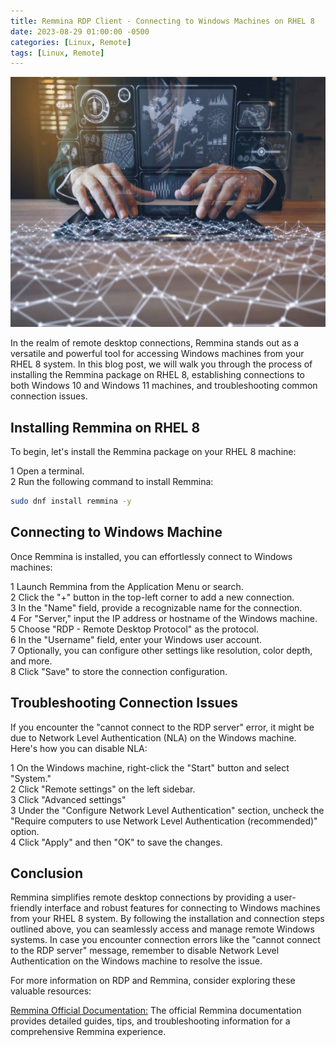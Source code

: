 ```yaml
---
title: Remmina RDP Client - Connecting to Windows Machines on RHEL 8
date: 2023-08-29 01:00:00 -0500
categories: [Linux, Remote]
tags: [Linux, Remote]
---
```


<img src="/assets/img/posts/2023/remmina_rdpclient/remmina_rdpclient.jpg" alt="Remmina RDP Client - Connecting to Windows Machines on RHEL 8" style="height:400px; width:600px;" />

In the realm of remote desktop connections, Remmina stands out as a versatile and powerful tool for accessing Windows machines from your RHEL 8 system. In this blog post, we will walk you through the process of installing the Remmina package on RHEL 8, establishing connections to both Windows 10 and Windows 11 machines, and troubleshooting common connection issues.

## Installing Remmina on RHEL 8

To begin, let's install the Remmina package on your RHEL 8 machine:

1 Open a terminal.<br>
2 Run the following command to install Remmina:<br>
```bash
sudo dnf install remmina -y
```
## Connecting to Windows Machine

Once Remmina is installed, you can effortlessly connect to Windows machines:

1 Launch Remmina from the Application Menu or search.<br>
2 Click the "+" button in the top-left corner to add a new connection.<br>
3 In the "Name" field, provide a recognizable name for the connection.<br>
4 For "Server," input the IP address or hostname of the Windows machine.<br>
5 Choose "RDP - Remote Desktop Protocol" as the protocol.<br>
6 In the "Username" field, enter your Windows user account.<br>
7 Optionally, you can configure other settings like resolution, color depth, and more.<br>
8 Click "Save" to store the connection configuration.<br>

## Troubleshooting Connection Issues

If you encounter the "cannot connect to the RDP server" error, it might be due to Network Level Authentication (NLA) on the Windows machine. Here's how you can disable NLA:

1 On the Windows machine, right-click the "Start" button and select "System."<br>
2 Click "Remote settings" on the left sidebar.<br>
3 Click "Advanced settings"<br>
3 Under the "Configure Network Level Authentication" section, uncheck the "Require computers to use Network Level Authentication (recommended)" option.<br>
4 Click "Apply" and then "OK" to save the changes.<br>

## Conclusion

Remmina simplifies remote desktop connections by providing a user-friendly interface and robust features for connecting to Windows machines from your RHEL 8 system. By following the installation and connection steps outlined above, you can seamlessly access and manage remote Windows systems. In case you encounter connection errors like the "cannot connect to the RDP server" message, remember to disable Network Level Authentication on the Windows machine to resolve the issue.

For more information on RDP and Remmina, consider exploring these valuable resources:

[Remmina Official Documentation:](https://remmina.org/) The official Remmina documentation provides detailed guides, tips, and troubleshooting information for a comprehensive Remmina experience.
